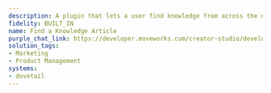```yaml
---
description: A plugin that lets a user find knowledge from across the organization.
fidelity: BUILT_IN
name: Find a Knowledge Article
purple_chat_link: https://developer.moveworks.com/creator-studio/developer-tools/purple-chat/?conversation=%7B%22startTimestamp%22%3A%2211%3A43%2BAM%22%2C%22messages%22%3A%5B%7B%22parts%22%3A%5B%7B%22richText%22%3A%22what+are+the+top+feature+requests+for+our+mobile+app%3F%22%7D%5D%2C%22role%22%3A%22user%22%7D%2C%7B%22parts%22%3A%5B%7B%22richText%22%3A%22Based+on+200%2B+customer+feedback+entries%2C+the+most+requested+features+are%3A%22%7D%2C%7B%22richText%22%3A%22%3Col%3E%5Cn++%3Cli%3E%3Cb%3EDark+Mode%3C%2Fb%3E+%28Requested+by+70%25+of+respondents%29%3C%2Fli%3E%5Cn++%3Cli%3E%3Cb%3EOffline+Access%3C%2Fb%3E+%2860%25+of+respondents%29%3C%2Fli%3E%5Cn++%3Cli%3E%3Cb%3EBiometric+Login+%28Face%2FTouch+ID%29%3C%2Fb%3E+%2855%25+of+respondents%29%3C%2Fli%3E%5Cn%3C%2Fol%3E%22%7D%5D%2C%22role%22%3A%22assistant%22%7D%5D%7D
solution_tags:
- Marketing
- Product Management
systems:
- dovetail
---
```


